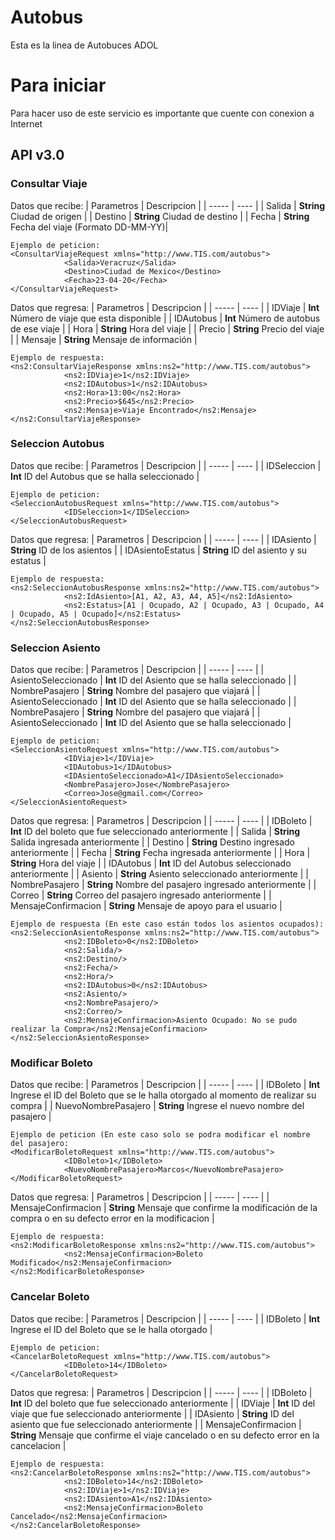 # Autobus
Esta es la linea de Autobuces ADOL
# Para iniciar
Para hacer uso de este servicio es importante que cuente con conexion a Internet
## API v3.0
### Consultar Viaje
Datos que recibe:
| Parametros | Descripcion |
| ----- | ---- |
| Salida | **String** Ciudad de origen  |
| Destino | **String** Ciudad de destino |
| Fecha | **String** Fecha del viaje (Formato DD-MM-YY)|

```
Ejemplo de peticion:
<ConsultarViajeRequest xmlns="http://www.TIS.com/autobus">
            <Salida>Veracruz</Salida>
            <Destino>Ciudad de Mexico</Destino>
            <Fecha>23-04-20</Fecha>
</ConsultarViajeRequest>
```
Datos que regresa:
| Parametros | Descripcion |
| ----- | ---- |
| IDViaje | **Int** Número de viaje que esta disponible  |
| IDAutobus | **Int** Número de autobus de ese viaje  |
| Hora | **String** Hora del viaje  |
| Precio | **String** Precio del viaje  |
| Mensaje | **String** Mensaje de información  |

```
Ejemplo de respuesta:
<ns2:ConsultarViajeResponse xmlns:ns2="http://www.TIS.com/autobus">
            <ns2:IDViaje>1</ns2:IDViaje>
            <ns2:IDAutobus>1</ns2:IDAutobus>
            <ns2:Hora>13:00</ns2:Hora>
            <ns2:Precio>$645</ns2:Precio>
            <ns2:Mensaje>Viaje Encontrado</ns2:Mensaje>
</ns2:ConsultarViajeResponse>
```

### Seleccion Autobus
Datos que recibe:
| Parametros | Descripcion |
| ----- | ---- |
| IDSeleccion | **Int** ID del Autobus que se halla seleccionado  |

```
Ejemplo de peticion:
<SeleccionAutobusRequest xmlns="http://www.TIS.com/autobus">
            <IDSeleccion>1</IDSeleccion>
</SeleccionAutobusRequest>
```

Datos que regresa:
| Parametros | Descripcion |
| ----- | ---- |
| IDAsiento | **String** ID de los asientos  |
| IDAsientoEstatus | **String** ID del asiento y su estatus |
```
Ejemplo de respuesta:
<ns2:SeleccionAutobusResponse xmlns:ns2="http://www.TIS.com/autobus">
            <ns2:IdAsiento>[A1, A2, A3, A4, A5]</ns2:IdAsiento>
            <ns2:Estatus>[A1 | Ocupado, A2 | Ocupado, A3 | Ocupado, A4 | Ocupado, A5 | Ocupado]</ns2:Estatus>
</ns2:SeleccionAutobusResponse>
```

### Seleccion Asiento
Datos que recibe:
| Parametros | Descripcion |
| ----- | ---- |
| AsientoSeleccionado | **Int** ID del Asiento que se halla seleccionado  |
| NombrePasajero | **String** Nombre del pasajero que viajará  |
| AsientoSeleccionado | **Int** ID del Asiento que se halla seleccionado  |
| NombrePasajero | **String** Nombre del pasajero que viajará  |
| AsientoSeleccionado | **Int** ID del Asiento que se halla seleccionado  |
```
Ejemplo de peticion:
<SeleccionAsientoRequest xmlns="http://www.TIS.com/autobus">
            <IDViaje>1</IDViaje>
            <IDAutobus>1</IDAutobus>
            <IDAsientoSeleccionado>A1</IDAsientoSeleccionado>
            <NombrePasajero>Jose</NombrePasajero>
            <Correo>Jose@gmail.com</Correo>
</SeleccionAsientoRequest>
```

Datos que regresa:
| Parametros | Descripcion |
| ----- | ---- |
| IDBoleto | **Int** ID del boleto que fue seleccionado anteriormente |
| Salida | **String** Salida ingresada anteriormente |
| Destino | **String** Destino ingresado anteriormente |
| Fecha | **String** Fecha ingresada anteriormente |
| Hora | **String** Hora del viaje |
| IDAutobus | **Int** ID del Autobus seleccionado anteriormente |
| Asiento | **String** Asiento seleccionado anteriormente |
| NombrePasajero | **String** Nombre del pasajero ingresado anteriormente |
| Correo | **String** Correo del pasajero ingresado anteriormente |
| MensajeConfirmacion | **String** Mensaje de apoyo para el usuario |
```
Ejemplo de respuesta (En este caso están todos los asientos ocupados):
<ns2:SeleccionAsientoResponse xmlns:ns2="http://www.TIS.com/autobus">
            <ns2:IDBoleto>0</ns2:IDBoleto>
            <ns2:Salida/>
            <ns2:Destino/>
            <ns2:Fecha/>
            <ns2:Hora/>
            <ns2:IDAutobus>0</ns2:IDAutobus>
            <ns2:Asiento/>
            <ns2:NombrePasajero/>
            <ns2:Correo/>
            <ns2:MensajeConfirmacion>Asiento Ocupado: No se pudo realizar la Compra</ns2:MensajeConfirmacion>
</ns2:SeleccionAsientoResponse>
```

### Modificar Boleto
Datos que recibe:
| Parametros | Descripcion |
| ----- | ---- |
| IDBoleto | **Int** Ingrese el ID del Boleto que se le halla otorgado al momento de realizar su compra |
| NuevoNombrePasajero | **String** Ingrese el nuevo nombre del pasajero |
```
Ejemplo de peticion (En este caso solo se podra modificar el nombre del pasajero:
<ModificarBoletoRequest xmlns="http://www.TIS.com/autobus">
            <IDBoleto>1</IDBoleto>
            <NuevoNombrePasajero>Marcos</NuevoNombrePasajero>
</ModificarBoletoRequest>
```

Datos que regresa:
| Parametros | Descripcion |
| ----- | ---- |
| MensajeConfirmacion | **String** Mensaje que confirme la modificación de la compra o en su defecto error en la modificacion |
```
Ejemplo de respuesta:
<ns2:ModificarBoletoResponse xmlns:ns2="http://www.TIS.com/autobus">
            <ns2:MensajeConfirmacion>Boleto Modificado</ns2:MensajeConfirmacion>
</ns2:ModificarBoletoResponse>
```

### Cancelar Boleto
Datos que recibe:
| Parametros | Descripcion |
| ----- | ---- |
| IDBoleto | **Int** Ingrese el ID del Boleto que se le halla otorgado  |
```
Ejemplo de peticion:
<CancelarBoletoRequest xmlns="http://www.TIS.com/autobus">
            <IDBoleto>14</IDBoleto>
</CancelarBoletoRequest>
```

Datos que regresa:
| Parametros | Descripcion |
| ----- | ---- |
| IDBoleto | **Int** ID del boleto que fue seleccionado anteriormente |
| IDViaje | **Int** ID del viaje que fue seleccionado anteriormente |
| IDAsiento | **String** ID del asiento que fue seleccionado anteriormente |
| MensajeConfirmacion | **String** Mensaje que confirme el viaje cancelado o en su defecto error en la cancelacion |
```
Ejemplo de respuesta:
<ns2:CancelarBoletoResponse xmlns:ns2="http://www.TIS.com/autobus">
            <ns2:IDBoleto>14</ns2:IDBoleto>
            <ns2:IDViaje>1</ns2:IDViaje>
            <ns2:IDAsiento>A1</ns2:IDAsiento>
            <ns2:MensajeConfirmacion>Boleto Cancelado</ns2:MensajeConfirmacion>
</ns2:CancelarBoletoResponse>
```
